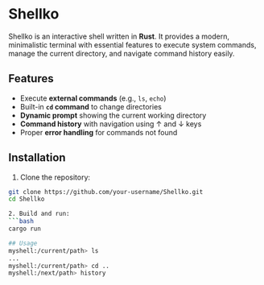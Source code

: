 # Shellko

Shellko is an interactive shell written in **Rust**. It provides a modern, minimalistic terminal with essential features to execute system commands, manage the current directory, and navigate command history easily.

## Features

- Execute **external commands** (e.g., `ls`, `echo`)  
- Built-in **`cd` command** to change directories  
- **Dynamic prompt** showing the current working directory  
- **Command history** with navigation using ↑ and ↓ keys  
- Proper **error handling** for commands not found  

## Installation

1. Clone the repository:
```bash
git clone https://github.com/your-username/Shellko.git
cd Shellko

2. Build and run:
```bash
cargo run

## Usage 
myshell:/current/path> ls
...
myshell:/current/path> cd ..
myshell:/next/path> history
